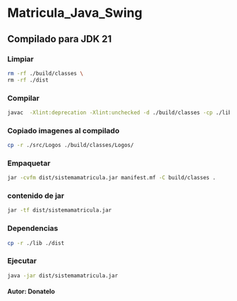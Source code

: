 # Matricula_Java_Swing


## Compilado para JDK 21

### Limpiar

```bash
rm -rf ./build/classes \
rm -rf ./dist
```

### Compilar

```bash
javac  -Xlint:deprecation -Xlint:unchecked -d ./build/classes -cp ./lib/* src/**/*.java
```

### Copiado imagenes al compilado

```bash
cp -r ./src/Logos ./build/classes/Logos/
```

### Empaquetar

```bash
jar -cvfm dist/sistemamatricula.jar manifest.mf -C build/classes .
```

### contenido de jar

```bash
jar -tf dist/sistemamatricula.jar
```



### Dependencias

```bash
cp -r ./lib ./dist
```

### Ejecutar

```bash
java -jar dist/sistemamatricula.jar
```

#### Autor: Donatelo
